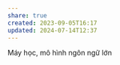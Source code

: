 ```yaml
---
share: true
created: 2023-09-05T16:17
updated: 2024-07-14T12:37
---
```

Máy học, mô hình ngôn ngữ lớn